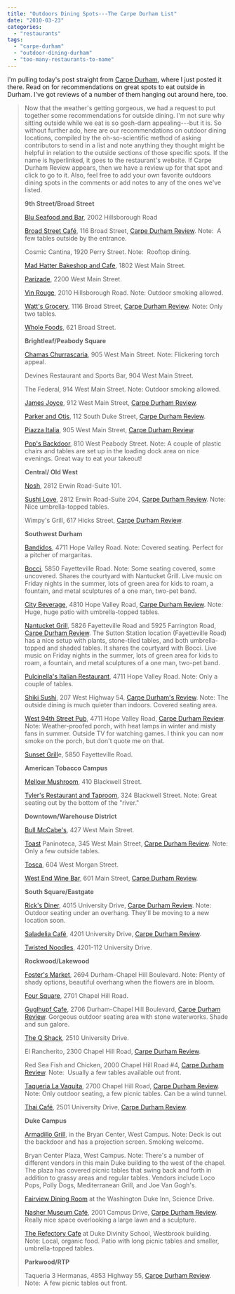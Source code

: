 ```yaml
---
title: "Outdoors Dining Spots---The Carpe Durham List"
date: "2010-03-23"
categories:
  - "restaurants"
tags:
  - "carpe-durham"
  - "outdoor-dining-durham"
  - "too-many-restaurants-to-name"
---
```


I'm pulling today's post straight from [Carpe Durham](http://carpedurham.com), where I just posted it there. Read on for recommendations on great spots to eat outside in Durham. I've got reviews of a number of them hanging out around here, too.

> Now that the weather's getting gorgeous, we had a request to put together some recommendations for outside dining. I'm not sure why sitting outside while we eat is so gosh-darn appealing---but it is. So without further ado, here are our recommendations on outdoor dining locations, compiled by the oh-so-scientific method of asking contributors to send in a list and note anything they thought might be helpful in relation to the outside sections of those specific spots. If the name is hyperlinked, it goes to the restaurant's website. If Carpe Durham Review appears, then we have a review up for that spot and click to go to it. Also, feel free to add your own favorite outdoors dining spots in the comments or add notes to any of the ones we've listed.
>
> **9th Street/Broad Street**
>
> [Blu Seafood and Bar](http://bluseafoodandbar.com/), 2002 Hillsborough Road
>
> [Broad Street Café](http://www.thebroadstreetcafe.com/), 116 Broad Street, [Carpe Durham Review](http://carpedurham.com/2008/08/13/broad-street-cafe-is-back-and-better/). Note:  A few tables outside by the entrance.
>
> Cosmic Cantina, 1920 Perry Street. Note:  Rooftop dining.
>
> [Mad Hatter Bakeshop and Cafe](http://www.madhatterbakeshop.com/), 1802 West Main Street.
>
> [Parizade](http://www.ghgrestaurants.com/parizade/parizademaster.html), 2200 West Main Street.
>
> [Vin Rouge](http://www.ghgrestaurants.com/vinrouge/vinrouge.html), 2010 Hillsborough Road. Note: Outdoor smoking allowed.
>
> [Watt's Grocery](http://www.wattsgrocery.com/), 1116 Broad Street, [Carpe Durham Review](http://carpedurham.com/2008/04/06/nouveau-durham-watts-grocery/). Note: Only two tables.
>
> [Whole Foods](http://www.wholefoodsmarket.com/stores/durham/), 621 Broad Street.
>
> **Brightleaf/Peabody Square**
>
> [Chamas Churrascaria](http://www.chamas.us/), 905 West Main Street. Note: Flickering torch appeal.
>
> Devines Restaurant and Sports Bar, 904 West Main Street.
>
> The Federal, 914 West Main Street. Note: Outdoor smoking allowed.
>
> [James Joyce](http://www.jamesjoyceirishpub.com/), 912 West Main Street, [Carpe Durham Review](http://carpedurham.com/2009/02/18/james-joyce-steps-it-up-with-new-menu/).
>
> [Parker and Otis](http://www.parkerandotis.com/store/index.php), 112 South Duke Street, [Carpe Durham Review](http://carpedurham.com/2009/09/02/parker-and-otis/).
>
> [Piazza Italia](http://www.piazzaitalia.us/), 905 West Main Street, [Carpe Durham Review](http://carpedurham.com/2009/11/19/piazza-italia/).
>
> [Pop's Backdoor](http://www.popsbackdoor.com/blog/), 810 West Peabody Street. Note: A couple of plastic chairs and tables are set up in the loading dock area on nice evenings. Great way to eat your takeout!
>
> **Central/ Old West**
>
> [Nosh](http://www.noshfood.com/), 2812 Erwin Road-Suite 101.
>
> [Sushi Love](http://www.sushilove.org/), 2812 Erwin Road-Suite 204, [Carpe Durham Review](http://carpedurham.com/2008/07/28/yes-you-can-get-even-more-great-sushi-in-durham/). Note: Nice umbrella-topped tables.
>
> Wimpy's Grill, 617 Hicks Street, [Carpe Durham Review](http://carpedurham.com/2008/06/17/wimpys-brings-the-chuck-to-the-wagon/).
>
> **Southwest Durham**
>
> [Bandidos](http://www.bandidoscafe.com/), 4711 Hope Valley Road. Note: Covered seating. Perfect for a pitcher of margaritas.
>
> [Bocci](http://www.bocciitalian.com/), 5850 Fayetteville Road. Note: Some seating covered, some uncovered. Shares the courtyard with Nantucket Grill. Live music on Friday nights in the summer, lots of green area for kids to roam, a fountain, and metal sculptures of a one man, two-pet band.
>
> [City Beverage](http://www.citybeverage-durham.com/), 4810 Hope Valley Road, [Carpe Durham Review](http://carpedurham.com/2009/12/16/city-beverage/). Note: Huge, huge patio with umbrella-topped tables.
>
> [Nantucket Grill](http://www.nantucketgrill.com/), 5826 Fayetteville Road and 5925 Farrington Road, [Carpe Durham Review](http://carpedurham.com/2008/11/17/nantucket-grill/). The Sutton Station location (Fayetteville Road) has a nice setup with plants, stone-tiled tables, and both umbrella-topped and shaded tables. It shares the courtyard with Bocci. Live music on Friday nights in the summer, lots of green area for kids to roam, a fountain, and metal sculptures of a one man, two-pet band.
>
> [Pulcinella's Italian Restaurant](http://pulcinellasdurham.com/), 4711 Hope Valley Road. Note: Only a couple of tables.
>
> [Shiki Sushi](http://www.shikisushionline.com/), 207 West Highway 54, [Carpe Durham's Review](http://carpedurham.com/2008/05/26/yes-you-can-get-great-sushi-in-durham/). Note: The outside dining is much quieter than indoors. Covered seating area.
>
> [West 94th Street Pub](http://www.west94stpub.com/), 4711 Hope Valley Road, [Carpe Durham Review](http://carpedurham.com/2008/03/19/pub-grub-without-a-twist/). Note: Weather-proofed porch, with heat lamps in winter and misty fans in summer. Outside TV for watching games. I think you can now smoke on the porch, but don't quote me on that.
>
> [Sunset Grill](http://www.sunsetgrilledurham.com/)e, 5850 Fayetteville Road.
>
> **American Tobacco Campus**
>
> [Mellow Mushroom](http://www.mellowmushroom.com/), 410 Blackwell Street.
>
> [Tyler's Restaurant and Taproom](http://www.tylerstaproom.com/restaurants/durham), 324 Blackwell Street. Note: Great seating out by the bottom of the "river."
>
> **Downtown/Warehouse District**
>
> [Bull McCabe's](http://www.bullmccabesirishpub.com/), 427 West Main Street.
>
> [Toast](http://www.toast-fivepoints.com/) Paninoteca, 345 West Main Street, [Carpe Durham Review](http://carpedurham.com/2009/10/03/toast-paninoteca/). Note: Only a few outside tables.
>
> [Tosca](http://www.bluecorn-tosca.com/tr_home.asp), 604 West Morgan Street.
>
> [West End Wine Bar](http://www.westendwinebar.com/), 601 Main Street, [Carpe Durham Review](http://carpedurham.com/2009/10/16/west-end-wine-bar/).
>
> **South Square/Eastgate**
>
> [Rick's Diner](http://www.ricksdiner.com/), 4015 University Drive, [Carpe Durham Review](http://carpedurham.com/2008/09/27/ricks-diner/). Note: Outdoor seating under an overhang. They'll be moving to a new location soon.
>
> [Saladelia Café](http://www.saladelia.com/), 4201 University Drive, [Carpe Durham Review](http://carpedurham.com/2009/10/05/saladelia-cafe/).
>
> [Twisted Noodles](http://www.twistednoodles.com/), 4201-112 University Drive.
>
> **Rockwood/Lakewood**
>
> [Foster's Market](http://www.fostersmarket.com/), 2694 Durham-Chapel Hill Boulevard. Note: Plenty of shady options, beautiful overhang when the flowers are in bloom.
>
> [Four Square](http://www.foursquarerestaurant.com/), 2701 Chapel Hill Road.
>
> [Guglhupf Cafe](http://www.guglhupf.com/cafe/%E2%80%9D), 2706 Durham-Chapel Hill Boulevard, [Carpe Durham Review](http://carpedurham.com/2009/12/03/guglhupf-cafe/). Gorgeous outdoor seating area with stone waterworks. Shade and sun galore.
>
> [The Q Shack](http://www.theqshackoriginal.com/), 2510 University Drive.
>
> El Rancherito, 2300 Chapel Hill Road, [Carpe Durham Review](http://carpedurham.com/2009/07/01/el-rancherito/).
>
> Red Sea Fish and Chicken, 2000 Chapel Hill Road #4, [Carpe Durham Review](http://carpedurham.com/2010/01/02/red-sea-fish-chicken/). Note:  Usually a few tables available out front.
>
> [Taqueria La Vaquita](http://lavaquitanc.com/), 2700 Chapel Hill Road, [Carpe Durham Review](http://carpedurham.com/2008/02/26/taqueria-la-vaquita/). Note: Only outdoor seating, a few picnic tables. Can be a wind tunnel.
>
> [Thai Café](http://www.thaicafenc.com/), 2501 University Drive, [Carpe Durham Review](http://carpedurham.com/2009/12/24/thai-cafe/).
>
> **Duke Campus**
>
> [Armadillo Grill](http://dining.duke.edu/where/oncampus/armadillo.php), in the Bryan Center, West Campus. Note: Deck is out the backdoor and has a projection screen. Smoking welcome.
>
> Bryan Center Plaza, West Campus. Note: There's a number of different vendors in this main Duke building to the west of the chapel. The plaza has covered picnic tables that swing back and forth in addition to grassy areas and regular tables. Vendors include Loco Pops, Polly Dogs, Mediterranean Grill, and Joe Van Gogh's.
>
> [Fairview Dining Room](http://www.washingtondukeinn.com/Dining/fairview.asp) at the Washington Duke Inn, Science Drive.
>
> [Nasher Museum Café](http://nasher.duke.edu/museum_cafe.php), 2001 Campus Drive, [Carpe Durham Review](http://carpedurham.com/2009/11/12/nasher-museum-cafe/). Really nice space overlooking a large lawn and a sculpture.
>
> [The Refectory Cafe](http://www.bonvivantcatering.com/ref.html) at Duke Divinity School, Westbrook building. Note: Local, organic food. Patio with long picnic tables and smaller, umbrella-topped tables.
>
> **Parkwood/RTP**
>
> Taqueria 3 Hermanas, 4853 Highway 55, [Carpe Durham Review](http://carpedurham.com/2009/11/07/taqueria-3-hermanas/). Note:  A few picnic tables out front.
